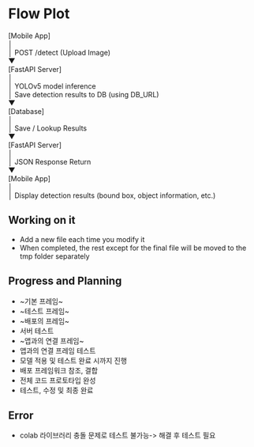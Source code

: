# Flow Plot
[Mobile App]    
   │   
   │ POST /detect (Upload Image)   
   ▼   
[FastAPI Server]    
   │   
   │ YOLOv5 model inference   
   │ Save detection results to DB (using DB_URL)   
   ▼    
[Database]    
   │   
   │ Save / Lookup Results   
   ▼    
[FastAPI Server]    
   │   
   │ JSON Response Return   
   ▼   
[Mobile App]      
   │   
   │ Display detection results (bound box, object information, etc.)   
## Working on it
* Add a new file each time you modify it
* When completed, the rest except for the final file will be moved to the tmp folder separately
## Progress and Planning
* ~기본 프레임~
* ~테스트 프레임~
* ~배포의 프레임~
* 서버 테스트
* ~앱과의 연결 프레임~
* 앱과의 연결 프레임 테스트
* 모델 적용 및 테스트 완료 시까지 진행
* 배포 프레임워크 참조, 결합
* 전체 코드 프로토타입 완성
* 테스트, 수정 및 최종 완료

## Error
* colab 라이브러리 충돌 문제로 테스트 불가능-> 해결 후 테스트 필요
